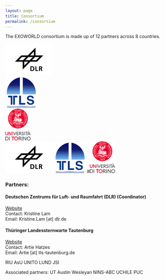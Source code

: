 ```yaml
---
layout: page
title: Consortium
permalink: /consortium
---
```

<head>
<link rel="stylesheet" type="text/css" href="style.css" media=”screen” />
</head>

The EXOWORLD consortium is made up of 12 partners across 8 countries.

<div class="container">
	<div class="column">
		<img src="/assets/img/dlr-logo.jpeg" alt="DLR logo" height="100">
	</div>
	<div class="column">
		<img src="/assets/img/tautenburg-logo.png" alt="Tautenburg logo" height="100">
	</div>
	<div class="column">
		<img src="/assets/img/torino-logo.svg" alt="Torino logo" height="100">
	</div>
</div>


<img src="/assets/img/dlr-logo.jpeg" alt="DLR logo" height="100">
<img src="/assets/img/tautenburg-logo.png" alt="Tautenburg logo" height="100">
#<img src="/assets/img/torino-logo.svg" alt="Torino logo" height="100">



<h3>Partners:</h3>

<h4><b>Deutschen Zentrums für Luft- und Raumfahrt (DLR) (Coordinator)</b></h4>
<a href="https://www.dlr.de/pf/desktopdefault.aspx/tabid-179/">Website</a>
<br> 
Contact: Kristine Lam
<br>
Email: Kristine.Lam [at] dlr.de

<h4><b>Thüringer Landessternwarte Tautenburg</b></h4>
<a href="http://www.tls-tautenburg.de/TLS/index.php?id=2&L=1">Website</a>
<br>
Contact: Artie Hatzes
<br>
Email: Artie [at] tls-tautenburg.de


RIU
AsU
UNITO
LUND
JSI

Associated partners:
UT Austin
Wesleyan
NINS-ABC
UCHILE
PUC
